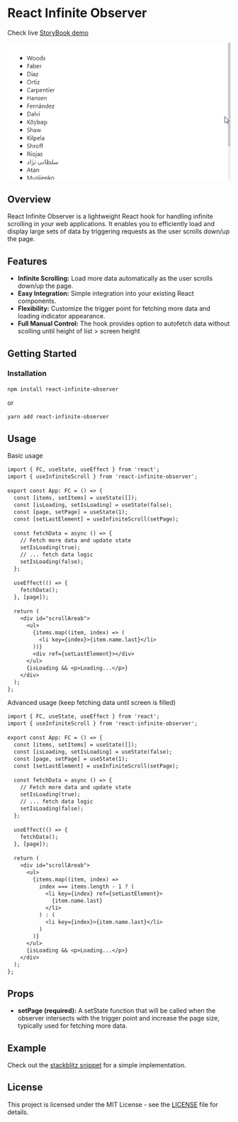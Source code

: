# React Infinite Observer

Check live [StoryBook demo](https://tasin5541.github.io/react-infinite-observer/)

![React Infinite Observer](https://raw.githubusercontent.com/Tasin5541/react-infinite-observer/main/demo/demo.gif)

## Overview

React Infinite Observer is a lightweight React hook for handling infinite scrolling in your web applications. It enables you to efficiently load and display large sets of data by triggering requests as the user scrolls down/up the page.

## Features

- **Infinite Scrolling:** Load more data automatically as the user scrolls down/up the page.
- **Easy Integration:** Simple integration into your existing React components.
- **Flexibility:** Customize the trigger point for fetching more data and loading indicator appearance.
- **Full Manual Control:** The hook provides option to autofetch data without scolling until height of list > screen height

## Getting Started

### Installation

```bash
npm install react-infinite-observer
```

or

```bash
yarn add react-infinite-observer
```

## Usage

Basic usage

```tsx
import { FC, useState, useEffect } from 'react';
import { useInfiniteScroll } from 'react-infinite-observer';

export const App: FC = () => {
  const [items, setItems] = useState([]);
  const [isLoading, setIsLoading] = useState(false);
  const [page, setPage] = useState(1);
  const [setLastElement] = useInfiniteScroll(setPage);

  const fetchData = async () => {
    // Fetch more data and update state
    setIsLoading(true);
    // ... fetch data logic
    setIsLoading(false);
  };

  useEffect(() => {
    fetchData();
  }, [page]);

  return (
    <div id="scrollAreab">
      <ul>
        {items.map((item, index) => (
          <li key={index}>{item.name.last}</li>
        ))}
        <div ref={setLastElement}></div>
      </ul>
      {isLoading && <p>Loading...</p>}
    </div>
  );
};
```

Advanced usage (keep fetching data until screen is filled)

```tsx
import { FC, useState, useEffect } from 'react';
import { useInfiniteScroll } from 'react-infinite-observer';

export const App: FC = () => {
  const [items, setItems] = useState([]);
  const [isLoading, setIsLoading] = useState(false);
  const [page, setPage] = useState(1);
  const [setLastElement] = useInfiniteScroll(setPage);

  const fetchData = async () => {
    // Fetch more data and update state
    setIsLoading(true);
    // ... fetch data logic
    setIsLoading(false);
  };

  useEffect(() => {
    fetchData();
  }, [page]);

  return (
    <div id="scrollAreab">
      <ul>
        {items.map((item, index) =>
          index === items.length - 1 ? (
            <li key={index} ref={setLastElement}>
              {item.name.last}
            </li>
          ) : (
            <li key={index}>{item.name.last}</li>
          )
        )}
      </ul>
      {isLoading && <p>Loading...</p>}
    </div>
  );
};
```

## Props

- **setPage (required):** A setState function that will be called when the observer intersects with the trigger point and increase the page size, typically used for fetching more data.

## Example

Check out the [stackblitz snippet](https://stackblitz.com/edit/stackblitz-starters-plpsiy?file=src%2FApp.tsx) for a simple implementation.

## License

This project is licensed under the MIT License - see the [LICENSE](https://github.com/Tasin5541/react-infinite-observer/blob/main/LICENSE) file for details.
